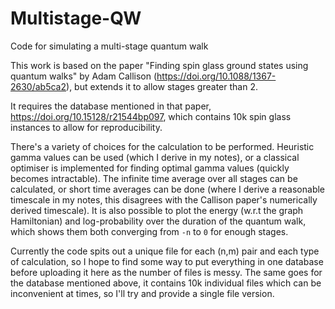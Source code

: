 # Multistage-QW
Code for simulating a multi-stage quantum walk

This work is based on the paper "Finding spin glass ground states using quantum walks" by Adam Callison (https://doi.org/10.1088/1367-2630/ab5ca2), but extends it to allow stages greater than 2.

It requires the database mentioned in that paper, https://doi.org/10.15128/r21544bp097, which contains 10k spin glass instances to allow for reproducibility.

There's a variety of choices for the calculation to be performed. Heuristic gamma values can be used (which I derive in my notes), or a classical optimiser is implemented for finding optimal gamma values (quickly becomes intractable).
The infinite time average over all stages can be calculated, or short time averages can be done (where I derive a reasonable timescale in my notes, this disagrees with the Callison paper's numerically derived timescale).
It is also possible to plot the energy (w.r.t the graph Hamiltonian) and log-probability over the duration of the quantum walk, which shows them both converging from `-n` to `0` for enough stages.

Currently the code spits out a unique file for each (n,m) pair and each type of calculation, so I hope to find some way to put everything in one database before uploading it here as the number of files is messy.
The same goes for the database mentioned above, it contains 10k individual files which can be inconvenient at times, so I'll try and provide a single file version.
